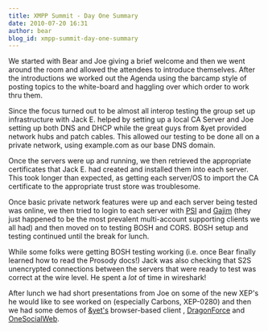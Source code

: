 ```yaml
---
title: XMPP Summit - Day One Summary
date: 2010-07-20 16:31
author: bear
blog_id: xmpp-summit-day-one-summary
---
```


We started with Bear and Joe giving a brief welcome and then we went around the room and allowed the attendees to introduce themselves. After the introductions we worked out the Agenda using the barcamp style of posting topics to the white-board and haggling over which order to work thru them.

Since the focus turned out to be almost all interop testing the group set up infrastructure with Jack E. helped by setting up a local CA Server and Joe setting up both DNS and DHCP while the great guys from &yet provided network hubs and patch cables. This allowed our testing to be done all on a private network, using example.com as our base DNS domain.

Once the servers were up and running, we then retrieved the appropriate certificates that Jack E. had created and installed them into each server. This took longer than expected, as getting each server/OS to import the CA certificate to the appropriate trust store was troublesome.

Once basic private network features were up and each server being tested was online, we then tried to login to each server with [PSI](http://psi-im.org/) and [Gajim](http://www.gajim.org) (they just happened to be the most prevalent multi-account supporting clients we all had) and then moved on to testing BOSH and CORS. BOSH setup and testing continued until the break for lunch.

While some folks were getting BOSH testing working (i.e. once Bear finally learned how to read the Prosody docs!) Jack was also checking that S2S unencrypted connections between the servers that were ready to test was correct at the wire level. He spent a *lot* of time in wireshark!

After lunch we had short presentations from Joe on some of the new XEP's he would like to see worked on (especially Carbons, XEP-0280) and then we had some demos of [&yet's](http://andyet) browser-based client [](http://otalk.org), [DragonForce](http://drakontas.com) and [OneSocialWeb](http://onesocialweb.org).
